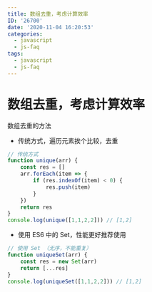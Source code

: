 ```yaml
---
title: 数组去重，考虑计算效率
ID: '26700'
date: '2020-11-04 16:20:53'
categories:
  - javascript
  - js-faq
tags:
  - javascript
  - js-faq
---
```


# 数组去重，考虑计算效率

数组去重的方法

- 传统方式，遍历元素挨个比较，去重

``` js 
// 传统方式
function unique(arr) {
    const res = []
    arr.forEach(item => {
        if (res.indexOf(item) < 0) {
            res.push(item)
        }
    })
    return res
}
console.log(unique([1,1,2,2])) // [1,2]
```

- 使用 ES6 中的 Set，性能更好推荐使用

``` js 
// 使用 Set （无序，不能重复）
function uniqueSet(arr) {
    const res = new Set(arr)
    return [...res]
}
console.log(uniqueSet([1,1,2,2])) // [1,2]
```
 
 
 
 
 
 
 
 
 
 
 
 
 
 
 
 
 
 
 
 
 
 
 
 
